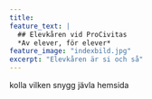 ```yaml
---
title: 
feature_text: |
  ## Elevkåren vid ProCivitas
  *Av elever, för elever*
feature_image: "indexbild.jpg"
excerpt: "Elevkåren är si och så"
---
```


kolla vilken snygg jävla hemsida